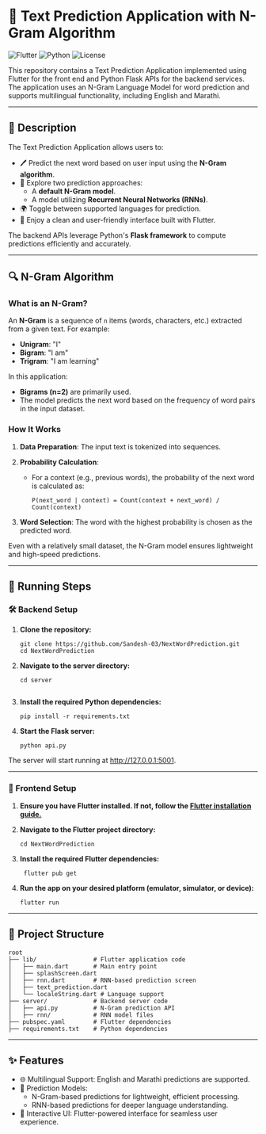 # 📝 Text Prediction Application with N-Gram Algorithm

![Flutter](https://img.shields.io/badge/Flutter-Framework-blue?logo=flutter&style=flat-square)
![Python](https://img.shields.io/badge/Python-Backend-yellow?logo=python&style=flat-square)
![License](https://img.shields.io/badge/License-MIT-green?style=flat-square)

This repository contains a Text Prediction Application implemented using Flutter for the front end and Python Flask APIs for the backend services. The application uses an N-Gram Language Model for word prediction and supports multilingual functionality, including English and Marathi.

---

## 📜 Description

The Text Prediction Application allows users to:
- 🖊 Predict the next word based on user input using the **N-Gram algorithm**.
- 🧠 Explore two prediction approaches:
  - A **default N-Gram model**.
  - A model utilizing **Recurrent Neural Networks (RNNs)**.
- 🌍 Toggle between supported languages for prediction.
- 🎨 Enjoy a clean and user-friendly interface built with Flutter.

The backend APIs leverage Python's **Flask framework** to compute predictions efficiently and accurately.

---

## 🔍 N-Gram Algorithm

### What is an N-Gram?
An **N-Gram** is a sequence of `n` items (words, characters, etc.) extracted from a given text. For example:
- **Unigram**: "I"
- **Bigram**: "I am"
- **Trigram**: "I am learning"

In this application:
- **Bigrams (n=2)** are primarily used.
- The model predicts the next word based on the frequency of word pairs in the input dataset.

### How It Works
1. **Data Preparation**: The input text is tokenized into sequences.
2. **Probability Calculation**:
   - For a context (e.g., previous words), the probability of the next word is calculated as:
     
     `P(next_word | context) = Count(context + next_word) / Count(context)`
    
3. **Word Selection**: The word with the highest probability is chosen as the predicted word.

Even with a relatively small dataset, the N-Gram model ensures lightweight and high-speed predictions.

---
## 🚀 Running Steps

### 🛠 Backend Setup
   1. **Clone the repository:**
      ```
      git clone https://github.com/Sandesh-03/NextWordPrediction.git
      cd NextWordPrediction
      
      ```
  2. **Navigate to the server directory:**
      ```
      cd server
    
      ```
  3. **Install the required Python dependencies:**
      ```
     pip install -r requirements.txt
      
      ```
  4. **Start the Flask server:**
      ```
      python api.py
      
      ```
 The server will start running at http://127.0.0.1:5001.
 
 ----
 
### 📱 Frontend Setup
 
   1. **Ensure you have Flutter installed. If not, follow the [Flutter installation guide.](https://docs.flutter.dev/get-started/install)**
   2. **Navigate to the Flutter project directory:**
      ```
      cd NextWordPrediction

      ```
       
   4. **Install the required Flutter dependencies:**
        ```
         flutter pub get
  
        ```
   5. **Run the app on your desired platform (emulator, simulator, or device):**
        ```
        flutter run
        
        ```
---

## 📂 Project Structure

  ```
  root
  ├── lib/                # Flutter application code
  │   ├── main.dart       # Main entry point
  │   ├── splashScreen.dart
  │   ├── rnn.dart        # RNN-based prediction screen
  │   ├── text_prediction.dart
  │   └── localeString.dart # Language support
  ├── server/             # Backend server code
  │   ├── api.py          # N-Gram prediction API
  │   ├── rnn/            # RNN model files
  ├── pubspec.yaml        # Flutter dependencies
  ├── requirements.txt    # Python dependencies
  
  ```


---

## ✨ Features

- 🌐 Multilingual Support: English and Marathi predictions are supported.
- 🧠 Prediction Models:
  - N-Gram-based predictions for lightweight, efficient processing.
  - RNN-based predictions for deeper language understanding.
- 🎨 Interactive UI: Flutter-powered interface for seamless user experience.




   
